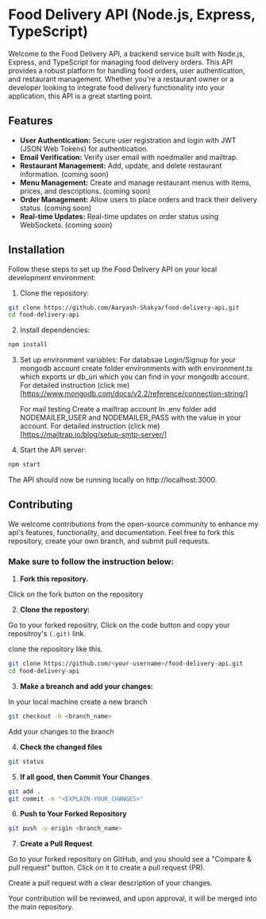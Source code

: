 # Food Delivery API (Node.js, Express, TypeScript)

Welcome to the Food Delivery API, a backend service built with Node.js, Express, and TypeScript for managing food delivery orders. This API provides a robust platform for handling food orders, user authentication, and restaurant management. Whether you're a restaurant owner or a developer looking to integrate food delivery functionality into your application, this API is a great starting point.

## Features

- **User Authentication:** Secure user registration and login with JWT (JSON Web Tokens) for authentication.
- **Email Verification:** Verify user email with noedmailer and mailtrap.
- **Restaurant Management:** Add, update, and delete restaurant information. (coming soon)
- **Menu Management:** Create and manage restaurant menus with items, prices, and descriptions. (coming soon)
- **Order Management:** Allow users to place orders and track their delivery status. (coming soon)
- **Real-time Updates:** Real-time updates on order status using WebSockets. (coming soon)

## Installation

Follow these steps to set up the Food Delivery API on your local development environment:

1. Clone the repository:
  ```sh
  git clone https://github.com/Aaryash-Shakya/food-delivery-api.git
  cd food-delivery-api
  ```

2. Install dependencies:
  ```sh
  npm install
  ```

3. Set up environment variables:
    For databsae
      Login/Signup for your mongodb account
      create folder environments with with environment.ts which exports ur db_uri which you can find in your mongodb account.
      For detailed instruction (click me)[https://www.mongodb.com/docs/v2.2/reference/connection-string/]
  
    For mail testing
      Create a mailtrap account
      In .env folder add NODEMAILER_USER and NODEMAILER_PASS with the value in your account.
      For detailed instruction (click me)[https://mailtrap.io/blog/setup-smtp-server/] 

4. Start the API server:
  ```sh
  npm start
  ```

The API should now be running locally on http://localhost:3000.

## Contributing
We welcome contributions from the open-source community to enhance my api's features, functionality, and documentation. Feel free to fork this repository, create your own branch, and submit pull requests.

### Make sure to follow the instruction below:

1. **Fork this repository.**

Click on the fork button on the repository

2. **Clone the repostory:**

Go to your forked repositry, Click on the code button and copy your repositroy's `(.git)` link.
  
clone the repository like this.

  ```sh
  git clone https://github.com/<your-username>/food-delivery-api.git
  cd food-delivery-api
  ```

3. **Make a breanch and add your changes:**

In your local machine create a new branch

  ```sh
  git checkout -b <branch_name>
  ```

Add your changes to the branch

4. **Check the changed files**

  ```sh
  git status
  ```

5. **If all good, then Commit Your Changes**

  ```sh
  git add .
  git commit -m "<EXPLAIN-YOUR_CHANGES>"
  ```

6. **Push to Your Forked Repository**

  ```sh
  git push -u origin <branch_name>
  ```

7. **Create a Pull Request**

Go to your forked repository on GitHub, and you should see a "Compare & pull request" button. Click on it to create a pull request (PR).

Create a pull request with a clear description of your changes.
  
Your contribution will be reviewed, and upon approval, it will be merged into the main repository.

